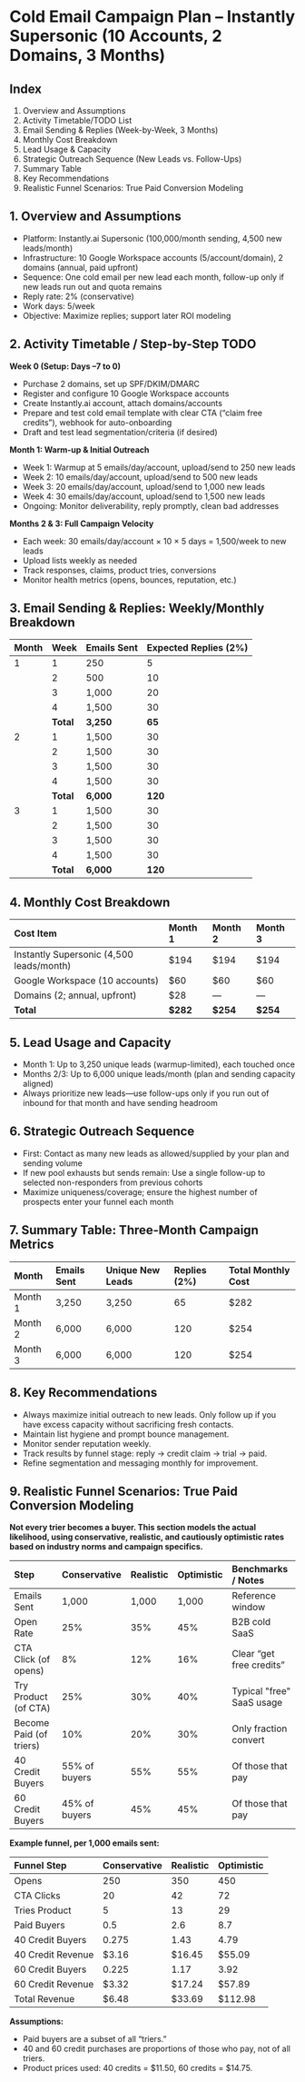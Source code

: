 # Cold Email Campaign Plan – Instantly Supersonic (10 Accounts, 2 Domains, 3 Months)

## Index

1. Overview and Assumptions
2. Activity Timetable/TODO List
3. Email Sending \& Replies (Week-by-Week, 3 Months)
4. Monthly Cost Breakdown
5. Lead Usage \& Capacity
6. Strategic Outreach Sequence (New Leads vs. Follow-Ups)
7. Summary Table
8. Key Recommendations
9. Realistic Funnel Scenarios: True Paid Conversion Modeling

## 1. Overview and Assumptions

- Platform: Instantly.ai Supersonic (100,000/month sending, 4,500 new leads/month)
- Infrastructure: 10 Google Workspace accounts (5/account/domain), 2 domains (annual, paid upfront)
- Sequence: One cold email per new lead each month, follow-up only if new leads run out and quota remains
- Reply rate: 2% (conservative)
- Work days: 5/week
- Objective: Maximize replies; support later ROI modeling


## 2. Activity Timetable / Step-by-Step TODO

**Week 0 (Setup: Days –7 to 0)**

- Purchase 2 domains, set up SPF/DKIM/DMARC
- Register and configure 10 Google Workspace accounts
- Create Instantly.ai account, attach domains/accounts
- Prepare and test cold email template with clear CTA (“claim free credits”), webhook for auto-onboarding
- Draft and test lead segmentation/criteria (if desired)

**Month 1: Warm-up \& Initial Outreach**

- Week 1: Warmup at 5 emails/day/account, upload/send to 250 new leads
- Week 2: 10 emails/day/account, upload/send to 500 new leads
- Week 3: 20 emails/day/account, upload/send to 1,000 new leads
- Week 4: 30 emails/day/account, upload/send to 1,500 new leads
- Ongoing: Monitor deliverability, reply promptly, clean bad addresses

**Months 2 \& 3: Full Campaign Velocity**

- Each week: 30 emails/day/account × 10 × 5 days = 1,500/week to new leads
- Upload lists weekly as needed
- Track responses, claims, product tries, conversions
- Monitor health metrics (opens, bounces, reputation, etc.)


## 3. Email Sending \& Replies: Weekly/Monthly Breakdown

| Month | Week | Emails Sent | Expected Replies (2%) |
| :-- | :-- | :-- | :-- |
| 1 | 1 | 250 | 5 |
|  | 2 | 500 | 10 |
|  | 3 | 1,000 | 20 |
|  | 4 | 1,500 | 30 |
|  | **Total** | **3,250** | **65** |
| 2 | 1 | 1,500 | 30 |
|  | 2 | 1,500 | 30 |
|  | 3 | 1,500 | 30 |
|  | 4 | 1,500 | 30 |
|  | **Total** | **6,000** | **120** |
| 3 | 1 | 1,500 | 30 |
|  | 2 | 1,500 | 30 |
|  | 3 | 1,500 | 30 |
|  | 4 | 1,500 | 30 |
|  | **Total** | **6,000** | **120** |

## 4. Monthly Cost Breakdown

| Cost Item | Month 1 | Month 2 | Month 3 |
| :-- | :-- | :-- | :-- |
| Instantly Supersonic (4,500 leads/month) | \$194 | \$194 | \$194 |
| Google Workspace (10 accounts) | \$60 | \$60 | \$60 |
| Domains (2; annual, upfront) | \$28 | — | — |
| **Total** | **\$282** | **\$254** | **\$254** |

## 5. Lead Usage and Capacity

- Month 1: Up to 3,250 unique leads (warmup-limited), each touched once
- Months 2/3: Up to 6,000 unique leads/month (plan and sending capacity aligned)
- Always prioritize new leads—use follow-ups only if you run out of inbound for that month and have sending headroom


## 6. Strategic Outreach Sequence

- First: Contact as many new leads as allowed/supplied by your plan and sending volume
- If new pool exhausts but sends remain: Use a single follow-up to selected non-responders from previous cohorts
- Maximize uniqueness/coverage; ensure the highest number of prospects enter your funnel each month


## 7. Summary Table: Three-Month Campaign Metrics

| Month | Emails Sent | Unique New Leads | Replies (2%) | Total Monthly Cost |
| :-- | :-- | :-- | :-- | :-- |
| Month 1 | 3,250 | 3,250 | 65 | \$282 |
| Month 2 | 6,000 | 6,000 | 120 | \$254 |
| Month 3 | 6,000 | 6,000 | 120 | \$254 |

## 8. Key Recommendations

- Always maximize initial outreach to new leads. Only follow up if you have excess capacity without sacrificing fresh contacts.
- Maintain list hygiene and prompt bounce management.
- Monitor sender reputation weekly.
- Track results by funnel stage: reply → credit claim → trial → paid.
- Refine segmentation and messaging monthly for improvement.


## 9. Realistic Funnel Scenarios: True Paid Conversion Modeling

**Not every trier becomes a buyer. This section models the actual likelihood, using conservative, realistic, and cautiously optimistic rates based on industry norms and campaign specifics.**


| Step | Conservative | Realistic | Optimistic | Benchmarks / Notes |
| :-- | :-- | :-- | :-- | :-- |
| Emails Sent | 1,000 | 1,000 | 1,000 | Reference window |
| Open Rate | 25% | 35% | 45% | B2B cold SaaS |
| CTA Click (of opens) | 8% | 12% | 16% | Clear “get free credits” |
| Try Product (of CTA) | 25% | 30% | 40% | Typical "free" SaaS usage |
| Become Paid (of triers) | 10% | 20% | 30% | Only fraction convert |
| 40 Credit Buyers | 55% of buyers | 55% | 55% | Of those that pay |
| 60 Credit Buyers | 45% of buyers | 45% | 45% | Of those that pay |

**Example funnel, per 1,000 emails sent:**


| Funnel Step | Conservative | Realistic | Optimistic |
| :-- | :-- | :-- | :-- |
| Opens | 250 | 350 | 450 |
| CTA Clicks | 20 | 42 | 72 |
| Tries Product | 5 | 13 | 29 |
| Paid Buyers | 0.5 | 2.6 | 8.7 |
| 40 Credit Buyers | 0.275 | 1.43 | 4.79 |
| 40 Credit Revenue | \$3.16 | \$16.45 | \$55.09 |
| 60 Credit Buyers | 0.225 | 1.17 | 3.92 |
| 60 Credit Revenue | \$3.32 | \$17.24 | \$57.89 |
| Total Revenue | \$6.48 | \$33.69 | \$112.98 |

**Assumptions:**

- Paid buyers are a subset of all “triers.”
- 40 and 60 credit purchases are proportions of those who pay, not of all triers.
- Product prices used: 40 credits = \$11.50, 60 credits = \$14.75.
